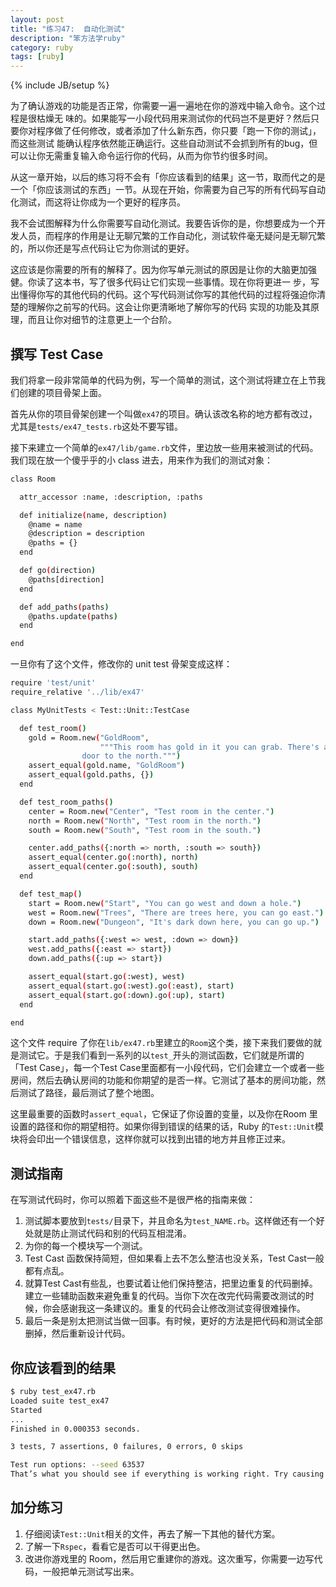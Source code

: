 ```yaml
---
layout: post
title: "练习47:  自动化测试" 
description: "笨方法学ruby"
category: ruby
tags: [ruby]
---
```

{% include JB/setup %}

为了确认游戏的功能是否正常，你需要一遍一遍地在你的游戏中输入命令。这个过程是很枯燥无 味的。如果能写一小段代码用来测试你的代码岂不是更好？然后只要你对程序做了任何修改，或者添加了什么新东西，你只要「跑一下你的测试」，而这些测试 能确认程序依然能正确运行。这些自动测试不会抓到所有的bug，但可以让你无需重复输入命令运行你的代码，从而为你节约很多时间。

从这一章开始，以后的练习将不会有「你应该看到的结果」这一节，取而代之的是一个「你应该测试的东西」一节。从现在开始，你需要为自己写的所有代码写自动化测试，而这将让你成为一个更好的程序员。

我不会试图解释为什么你需要写自动化测试。我要告诉你的是，你想要成为一个开发人员，而程序的作用是让无聊冗繁的工作自动化，测试软件毫无疑问是无聊冗繁的，所以你还是写点代码让它为你测试的更好。

这应该是你需要的所有的解释了。因为你写单元测试的原因是让你的大脑更加强健。你读了这本书，写了很多代码让它们实现一些事情。现在你将更进一 步，写出懂得你写的其他代码的代码。这个写代码测试你写的其他代码的过程将强迫你清楚的理解你之前写的代码。这会让你更清晰地了解你写的代码 实现的功能及其原理，而且让你对细节的注意更上一个台阶。

撰写 Test Case
---------------

我们将拿一段非常简单的代码为例，写一个简单的测试，这个测试将建立在上节我们创建的项目骨架上面。

首先从你的项目骨架创建一个叫做` ex47 `的项目。确认该改名称的地方都有改过，尤其是` tests/ex47_tests.rb `这处不要写错。

接下来建立一个简单的` ex47/lib/game.rb `文件，里边放一些用来被测试的代码。我们现在放一个傻乎乎的小 class 进去，用来作为我们的测试对象：

```sh
class Room

  attr_accessor :name, :description, :paths

  def initialize(name, description)
    @name = name
    @description = description
    @paths = {}
  end

  def go(direction)
    @paths[direction]
  end

  def add_paths(paths)
    @paths.update(paths)
  end

end
```

一旦你有了这个文件，修改你的 unit test 骨架变成这样：

```sh
require 'test/unit'
require_relative '../lib/ex47'

class MyUnitTests < Test::Unit::TestCase

  def test_room()
    gold = Room.new("GoldRoom",
                    """This room has gold in it you can grab. There's a
                door to the north.""")
    assert_equal(gold.name, "GoldRoom")
    assert_equal(gold.paths, {})
  end

  def test_room_paths()
    center = Room.new("Center", "Test room in the center.")
    north = Room.new("North", "Test room in the north.")
    south = Room.new("South", "Test room in the south.")

    center.add_paths({:north => north, :south => south})
    assert_equal(center.go(:north), north)
    assert_equal(center.go(:south), south)
  end

  def test_map()
    start = Room.new("Start", "You can go west and down a hole.")
    west = Room.new("Trees", "There are trees here, you can go east.")
    down = Room.new("Dungeon", "It's dark down here, you can go up.")

    start.add_paths({:west => west, :down => down})
    west.add_paths({:east => start})
    down.add_paths({:up => start})

    assert_equal(start.go(:west), west)
    assert_equal(start.go(:west).go(:east), start)
    assert_equal(start.go(:down).go(:up), start)
  end

end
```

这个文件 require 了你在` lib/ex47.rb `里建立的` Room `这个类，接下来我们要做的就是测试它。于是我们看到一系列的以` test_ `开头的测试函数，它们就是所谓的「Test Case」，每一个Test Case里面都有一小段代码，它们会建立一个或者一些房间，然后去确认房间的功能和你期望的是否一样。它测试了基本的房间功能，然后测试了路径，最后测试了整个地图。

这里最重要的函数时` assert_equal `，它保证了你设置的变量，以及你在Room 里设置的路径和你的期望相符。如果你得到错误的结果的话，Ruby 的` Test::Unit `模块将会印出一个错误信息，这样你就可以找到出错的地方并且修正过来。

测试指南
---------

在写测试代码时，你可以照着下面这些不是很严格的指南来做：

1. 测试脚本要放到` tests/ `目录下，并且命名为` test_NAME.rb `。这样做还有一个好处就是防止测试代码和别的代码互相混淆。 
2. 为你的每一个模块写一个测试。 
3. Test Cast 函数保持简短，但如果看上去不怎么整洁也没关系，Test Cast一般都有点乱。 
4. 就算Test Cast有些乱，也要试着让他们保持整洁，把里边重复的代码删掉。建立一些辅助函数来避免重复的代码。当你下次在改完代码需要改测试的时候，你会感谢我这一条建议的。重复的代码会让修改测试变得很难操作。 
5. 最后一条是别太把测试当做一回事。有时候，更好的方法是把代码和测试全部删掉，然后重新设计代码。 

你应该看到的结果
----------------

```sh
$ ruby test_ex47.rb 
Loaded suite test_ex47
Started
...
Finished in 0.000353 seconds.

3 tests, 7 assertions, 0 failures, 0 errors, 0 skips

Test run options: --seed 63537
That’s what you should see if everything is working right. Try causing an error to see what that looks like and then fix it.
```

加分练习
---------

1. 仔细阅读` Test::Unit `相关的文件，再去了解一下其他的替代方案。 
2. 了解一下` Rspec `，看看它是否可以干得更出色。 
3. 改进你游戏里的 Room，然后用它重建你的游戏。这次重写，你需要一边写代码，一般把单元测试写出来。 

